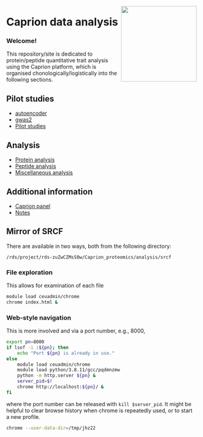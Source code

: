<a href="https://jinghuazhao.github.io/Caprion/"><img src="https://jinghuazhao.github.io/Caprion/qrcode.png" height=200 width=200 align="right"></img></a>
# Caprion data analysis

### Welcome!

This repository/site is dedicated to protein/peptide quantitative trait analysis using the Caprion platform, which is organised chonologically/logistically into the following sections.

## Pilot studies

- [autoencoder](pilot/autoencoder)
- [gwas2](pilot/gwas2)
- [Pilot studies](pilot/)

## Analysis

- [Protein analysis](progs/)
- [Peptide analysis](peptide_progs)
- [Miscellaneous analysis](misc/)

## Additional information

- [Caprion panel](https://jinghuazhao.github.io/pQTLdata/reference/caprion.html)
- [Notes](https://jinghuazhao.github.io/Caprion/Notes/)

## Mirror of SRCF

There are available in two ways, both from the following directory:

`/rds/project/rds-zuZwCZMsS0w/Caprion_proteomics/analysis/srcf`

### File exploration

This allows for examination of each file

```bash
module load ceuadmin/chrome
chrome index.html &
```

### Web-style navigation

This is more involved and via a port number, e.g., 8000,

```bash
export pn=8000
if lsof -i :${pn}; then
    echo "Port ${pn} is already in use."
else
    module load ceuadmin/chrome
    module load python/3.8.11/gcc/pqdmnzmw
    python -m http.server ${pn} &
    server_pid=$!
    chrome http://localhost:${pn}/ &
fi
```

where the port number can be released with `kill $server_pid`. It might be helpful to clear browse history when chrome is repeatedly used, or to start a new profile.

```bash
chrome --user-data-dir=/tmp/jhz22
```
